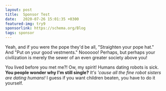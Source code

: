 ```yaml
---
layout: post
title:  Sponsor Test
date:   2020-07-26 15:01:35 +0300
featured-img: try9
sponsorlink: https://schema.org/Blog
tags: sponsor
---
```

Yeah, and if you were the pope they'd be all, "Straighten your pope hat." And "Put on your good vestments." Noooooo! Perhaps, but perhaps your civilization is merely the sewer of an even greater society above you!

You lived before you met me?! Ow, my spirit! Humans dating robots is sick. __You people wonder why I'm still single?__ *It's 'cause all the fine robot sisters are dating humans!* I guess if you want children beaten, you have to do it yourself.
